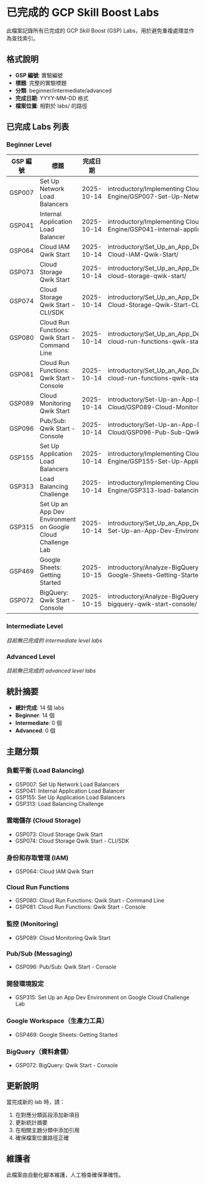 # 已完成的 GCP Skill Boost Labs

此檔案記錄所有已完成的 GCP Skill Boost (GSP) Labs，用於避免重複處理並作為查找索引。

## 格式說明
- **GSP 編號**: 實驗編號
- **標題**: 完整的實驗標題
- **分類**: beginner/intermediate/advanced
- **完成日期**: YYYY-MM-DD 格式
- **檔案位置**: 相對於 labs/ 的路徑

## 已完成 Labs 列表

### Beginner Level

| GSP 編號 | 標題 | 完成日期 | 檔案位置 |
|----------|------|----------|----------|
| GSP007 | Set Up Network Load Balancers | 2025-10-14 | introductory/Implementing Cloud Load Balancing for Compute Engine/GSP007-Set-Up-Network-Load-Balancers/ |
| GSP041 | Internal Application Load Balancer | 2025-10-14 | introductory/Implementing Cloud Load Balancing for Compute Engine/GSP041-internal-application-load-balancer/ |
| GSP064 | Cloud IAM Qwik Start | 2025-10-14 | introductory/Set_Up_an_App_Dev_Environment_on_Google_Cloud/GSP064-Cloud-IAM-Qwik-Start/ |
| GSP073 | Cloud Storage Qwik Start | 2025-10-14 | introductory/Set_Up_an_App_Dev_Environment_on_Google_Cloud/GSP073-cloud-storage-qwik-start/ |
| GSP074 | Cloud Storage Qwik Start - CLI/SDK | 2025-10-14 | introductory/Set_Up_an_App_Dev_Environment_on_Google_Cloud/GSP074-Cloud-Storage-Qwik-Start-CLI/ |
| GSP080 | Cloud Run Functions: Qwik Start - Command Line | 2025-10-14 | introductory/Set_Up_an_App_Dev_Environment_on_Google_Cloud/GSP080-cloud-run-functions-qwik-start-command-line/ |
| GSP081 | Cloud Run Functions: Qwik Start - Console | 2025-10-14 | introductory/Set_Up_an_App_Dev_Environment_on_Google_Cloud/GSP081-cloud-run-functions-qwik-start-console/ |
| GSP089 | Cloud Monitoring Qwik Start | 2025-10-14 | introductory/Set-Up-an-App-Dev-Environment-on-Google-Cloud/GSP089-Cloud-Monitoring-Qwik-Start/ |
| GSP096 | Pub/Sub: Qwik Start - Console | 2025-10-14 | introductory/Set-Up-an-App-Dev-Environment-on-Google-Cloud/GSP096-Pub-Sub-Qwik-Start-Console/ |
| GSP155 | Set Up Application Load Balancers | 2025-10-14 | introductory/Implementing Cloud Load Balancing for Compute Engine/GSP155-Set-Up-Application-Load-Balancers/ |
| GSP313 | Load Balancing Challenge | 2025-10-14 | introductory/Implementing Cloud Load Balancing for Compute Engine/GSP313-load-balancing-challenge/ |
| GSP315 | Set Up an App Dev Environment on Google Cloud Challenge Lab | 2025-10-14 | introductory/Set_Up_an_App_Dev_Environment_on_Google_Cloud/GSP315-Set-Up-an-App-Dev-Environment-on-Google-Cloud-Challenge-Lab/ |
| GSP469 | Google Sheets: Getting Started | 2025-10-15 | introductory/Analyze-BigQuery-Data-in-Connected-Sheets/GSP469-Google-Sheets-Getting-Started/ |
| GSP072 | BigQuery: Qwik Start - Console | 2025-10-15 | introductory/Analyze-BigQuery-Data-in-Connected-Sheets/GSP072-bigquery-qwik-start-console/ |

### Intermediate Level
*目前無已完成的 intermediate level labs*

### Advanced Level
*目前無已完成的 advanced level labs*

## 統計摘要

- **總計完成**: 14 個 labs
- **Beginner**: 14 個
- **Intermediate**: 0 個
- **Advanced**: 0 個

## 主題分類

### 負載平衡 (Load Balancing)
- GSP007: Set Up Network Load Balancers
- GSP041: Internal Application Load Balancer
- GSP155: Set Up Application Load Balancers
- GSP313: Load Balancing Challenge

### 雲端儲存 (Cloud Storage)
- GSP073: Cloud Storage Qwik Start
- GSP074: Cloud Storage Qwik Start - CLI/SDK

### 身份和存取管理 (IAM)
- GSP064: Cloud IAM Qwik Start

### Cloud Run Functions
- GSP080: Cloud Run Functions: Qwik Start - Command Line
- GSP081: Cloud Run Functions: Qwik Start - Console

### 監控 (Monitoring)
- GSP089: Cloud Monitoring Qwik Start

### Pub/Sub (Messaging)
- GSP096: Pub/Sub: Qwik Start - Console

### 開發環境設定
- GSP315: Set Up an App Dev Environment on Google Cloud Challenge Lab

### Google Workspace（生產力工具）
- GSP469: Google Sheets: Getting Started

### BigQuery（資料倉儲）
- GSP072: BigQuery: Qwik Start - Console

## 更新說明

當完成新的 lab 時，請：
1. 在對應分類區段添加新項目
2. 更新統計摘要
3. 在相關主題分類中添加引用
4. 確保檔案位置路徑正確

## 維護者
此檔案由自動化腳本維護，人工檢查確保準確性。
